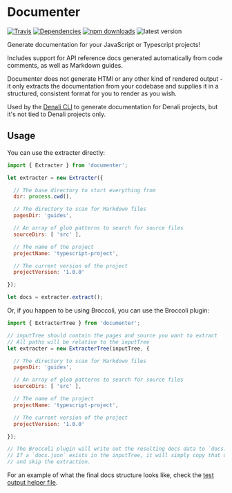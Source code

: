 # Documenter
[![Travis](https://img.shields.io/travis/denali-js/documenter.svg?style=flat-square)](https://travis-ci.org/denali-js/documenter)
[![Dependencies](https://img.shields.io/david/denali-js/documenter.svg?style=flat-square)](https://david-dm.org/denali-js/documenter)
[![npm downloads](https://img.shields.io/npm/@denali-js/documenter.svg?style=flat-square)](https://www.npmjs.com/package/@denali-js/documenter)
![latest version](https://img.shields.io/npm/v/documenter.svg?style=flat-square)

Generate documentation for your JavaScript or Typescript projects!

Includes support for API reference docs generated automatically from code comments, as well as Markdown guides.

Documenter does not generate HTMl or any other kind of rendered output - it only extracts the documentation from your codebase and supplies it in a structured, consistent format for you to render as you wish.

Used by the [Denali CLI](denalijs.org) to generate documentation for Denali projects, but it's not tied to Denali projects only.

## Usage

You can use the extracter directly:

```js
import { Extracter } from 'documenter';

let extracter = new Extracter({

  // The base directory to start everything from
  dir: process.cwd(),

  // The directory to scan for Markdown files
  pagesDir: 'guides',

  // An array of glob patterns to search for source files
  sourceDirs: [ 'src' ],

  // The name of the project
  projectName: 'typescript-project',

  // The current version of the project
  projectVersion: '1.0.0'

});

let docs = extracter.extract();
```

Or, if you happen to be using Broccoli, you can use the Broccoli plugin:

```js
import { ExtracterTree } from 'documenter';

// inputTree should contain the pages and source you want to extract
// All paths will be relative to the inputTree
let extracter = new ExtracterTree(inputTree, {

  // The directory to scan for Markdown files
  pagesDir: 'guides',

  // An array of glob patterns to search for source files
  sourceDirs: [ 'src' ],

  // The name of the project
  projectName: 'typescript-project',

  // The current version of the project
  projectVersion: '1.0.0'

});

// The Broccoli plugin will write out the resulting docs data to `docs.json`
// If a `docs.json` exists in the inputTree, it will simply copy that over
// and skip the extraction.
```

For an example of what the final docs structure looks like, check the [test output helper file](https://github.com/denali-js/documenter/blob/master/test/helpers/output-expectation.js).
